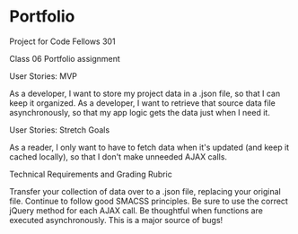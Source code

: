 # Portfolio
Project for Code Fellows 301

Class 06 Portfolio assignment

User Stories: MVP

As a developer, I want to store my project data in a .json file, so that I can keep it organized.
As a developer, I want to retrieve that source data file asynchronously, so that my app logic gets the data just when I need it.

User Stories: Stretch Goals

As a reader, I only want to have to fetch data when it's updated (and keep it cached locally), so that I don't make unneeded AJAX calls.

Technical Requirements and Grading Rubric

Transfer your collection of data over to a .json file, replacing your original file.
Continue to follow good SMACSS principles.
Be sure to use the correct jQuery method for each AJAX call.
Be thoughtful when functions are executed asynchronously. This is a major source of bugs!

